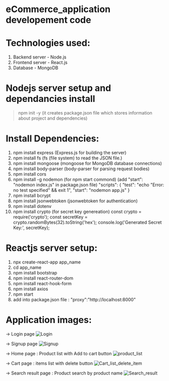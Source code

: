# eCommerce_application developement code
# Technologies used:
1) Backend server - Node.js
2) Frontend server - React.js
3) Database - MongoDB

# Nodejs server setup and dependancies install
>npm init -y (it creates package.json file which stores information about project and dependencies)

# Install Dependencies:
1) npm install express (Express.js for building the server)
2) npm install fs (fs (file system) to read the JSON file.)
3) npm install mongoose (mongoose for MongoDB database connections)
4) npm install body-parser (body-parser for parsing request bodies)
5) npm install cors
6) npm install -g nodemon  (for npm start commond) (add "start": "nodemon index.js" in package.json file)
"scripts": {
    "test": "echo \"Error: no test specified\" && exit 1",
    "start": "nodemon app.js"
  }
7) npm install bcrypt
8) npm install jsonwebtoken (jsonwebtoken for authentication)
9) npm install dotenv
10) npm install crypto (for secret key genereation)
const crypto = require('crypto');
const secretKey = crypto.randomBytes(32).toString('hex');
console.log('Generated Secret Key:', secretKey);

# Reactjs server setup:
1) npx create-react-app app_name
2) cd app_name
3) npm install bootstrap
4) npm install react-router-dom
5) npm install react-hook-form
6) npm install axios
7) npm start
8) add into package.json file : "proxy":"http://localhost:8000"

# Application images:
-> Login page
![Login](https://github.com/Amol892/eCommerce_application/assets/114909137/c38b56be-e807-4be6-8750-649c9a3fd15d)

-> Signup page
![Signup](https://github.com/Amol892/eCommerce_application/assets/114909137/b2724b30-b3ab-411e-a254-c59365012e11)

-> Home page : Product list with Add to cart button
![product_list](https://github.com/Amol892/eCommerce_application/assets/114909137/edf184a6-d794-411a-a823-bb26fbc73f4b)

-> Cart page : items list with delete button
![Cart_list_delete_item](https://github.com/Amol892/eCommerce_application/assets/114909137/ae04d07f-2614-40e7-b142-bbb9c377783c)

-> Search result page : Product search by product name
![Search_result](https://github.com/Amol892/eCommerce_application/assets/114909137/e7382d75-83e6-48f5-9acc-ebeece7cb70f)


